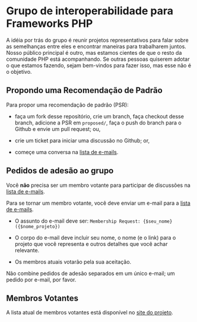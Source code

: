 Grupo de interoperabilidade para Frameworks PHP
===============================================

A idéia por trás do grupo é reunir projetos representativos para
falar sobre as semelhanças entre eles e encontrar maneiras para trabalharem
juntos. Nosso público principal é outro, mas estamos cientes de que o resto
da comunidade PHP está acompanhando. Se outras pessoas quiserem adotar o que
estamos fazendo, sejam bem-vindos para fazer isso, mas esse não é o objetivo.

Propondo uma Recomendação de Padrão
-----------------------------------

Para propor uma recomendação de padrão (PSR):

- faça um fork desse repositório, crie um branch, faça checkout desse branch,
adicione a PSR em `proposed/`, faça o push do branch para o Github e envie
um pull request; ou,

- crie um ticket para iniciar uma discussão no Github; or,

- começe uma conversa na [lista de e-mails][].

[lista de e-mails]: http://groups.google.com/group/php-fig/

Pedidos de adesão ao grupo
--------------------------

Você **não** precisa ser um membro votante para participar de discussões
na [lista de e-mails][].

Para se tornar um membro votante, você deve enviar um e-mail para a
[lista de e-mails][].

- O assunto do e-mail deve ser: `Membership Request: {$seu_nome} ({$nome_projeto})`

- O corpo do e-mail deve incluir seu nome, o nome (e o link) para o projeto que
você representa e outros detalhes que você achar relevante.

- Os membros atuais votarão pela sua aceitação.

Não combine pedidos de adesão separados em um único e-mail; um pedido por
e-mail, por favor.

Membros Votantes
----------------

A lista atual de membros votantes está disponível no [site do projeto][].

[site do projeto]: http://www.php-fig.org/
